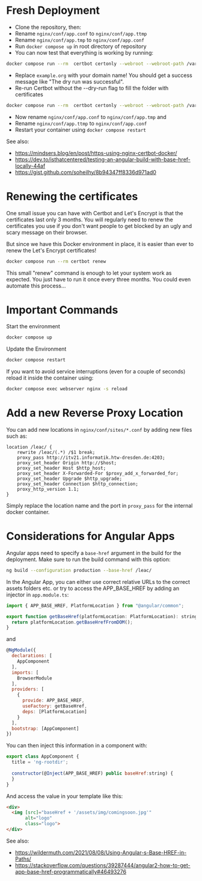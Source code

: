 # Fresh Deployment

* Clone the repository, then:
* Rename `nginx/conf/app.conf` to `nginx/conf/app.ttmp`
* Rename `nginx/conf/app.tmp` to `nginx/conf/app.conf`
* Run `docker compose up` in root directory of repository
* You can now test that everything is working by running:

```bash
docker compose run --rm  certbot certonly --webroot --webroot-path /var/www/certbot/ --dry-run -d example.org`
```

* Replace `example.org` with your domain name! You should get a success message like "The dry run was successful".
* Re-run Certbot without the --dry-run flag to fill the folder with certificates

```bash
docker compose run --rm  certbot certonly --webroot --webroot-path /var/www/certbot/ -d example.org
```

* Now rename `nginx/conf/app.conf` to `nginx/conf/app.tmp` and
* Rename `nginx/conf/app.ttmp` to `nginx/conf/app.conf`
* Restart your container using `docker compose restart`

See also:

* https://mindsers.blog/en/post/https-using-nginx-certbot-docker/
* https://dev.to/isthatcentered/testing-an-angular-build-with-base-href-locally-44af
* https://gist.github.com/soheilhy/8b94347ff8336d971ad0

# Renewing the certificates

One small issue you can have with Certbot and Let's Encrypt is that the certificates last only 3 months. You will regularly need to renew the certificates you use if you don't want people to get blocked by an ugly and scary message on their browser.

But since we have this Docker environment in place, it is easier than ever to renew the Let's Encrypt certificates!

```bash
docker compose run --rm certbot renew
```

This small "renew" command is enough to let your system work as expected. You just have to run it once every three months. You could even automate this process…

# Important Commands

Start the environment

```bash
docker compose up
```

Update the Environment

```bash
docker compose restart
```

If you want to avoid service interruptions (even for a couple of seconds) reload it inside the container using:

```bash
docker compose exec webserver nginx -s reload
```

# Add a new Reverse Proxy Location

You can add new locations in `nginx/conf/sites/*.conf` by adding new files such as:

```nginx
location /leac/ {
    rewrite /leac/(.*) /$1 break;
    proxy_pass http://itv21.informatik.htw-dresden.de:4203;
    proxy_set_header Origin http://$host;
    proxy_set_header Host $http_host;
    proxy_set_header X-Forwarded-For $proxy_add_x_forwarded_for;
    proxy_set_header Upgrade $http_upgrade;
    proxy_set_header Connection $http_connection;
    proxy_http_version 1.1;
}
```

Simply replace the location name and the port in `proxy_pass` for the internal docker container. 

# Considerations for Angular Apps

Angular apps need to specify a `base-href` argument in the build for the deployment. Make sure to run the build command with this option:

```bash
ng build --configuration production --base-href /leac/
```

In the Angular App, you can either use correct relative URLs to the correct assets folders etc. or try to access the APP_BASE_HREF by adding an injector in `app.module.ts`:

```js
import { APP_BASE_HREF, PlatformLocation } from "@angular/common";

export function getBaseHref(platformLocation: PlatformLocation): string {
  return platformLocation.getBaseHrefFromDOM();
}
```

and

```js
@NgModule({
  declarations: [
    AppComponent
  ],
  imports: [
    BrowserModule
  ],
  providers: [
    {
      provide: APP_BASE_HREF,
      useFactory: getBaseHref,
      deps: [PlatformLocation]
    }
  ],
  bootstrap: [AppComponent]
})
```

You can then inject this information in a component with:

```js
export class AppComponent {
  title = 'ng-rootdir';
  
  constructor(@Inject(APP_BASE_HREF) public baseHref:string) {
  }
}
```

And access the value in your template like this:

```html
<div>
  <img [src]="baseHref + '/assets/img/comingsoon.jpg'" 
       alt="logo" 
       class="logo">
</div>
```


See also: 

* https://wildermuth.com/2021/08/08/Using-Angular-s-Base-HREF-in-Paths/
* https://stackoverflow.com/questions/39287444/angular2-how-to-get-app-base-href-programmatically#46493276